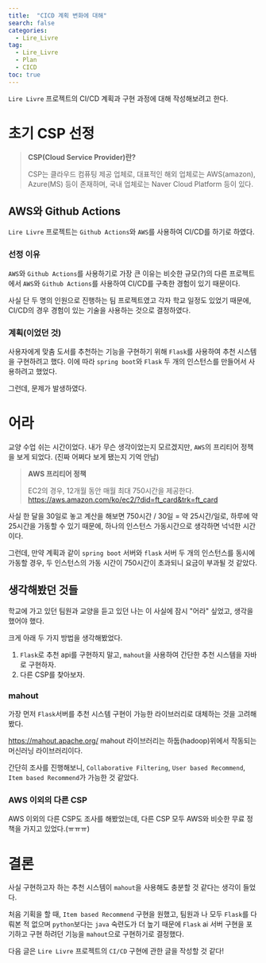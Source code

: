 ```yaml
---
title:  "CICD 계획 변화에 대해"
search: false
categories: 
  - Lire_Livre
tag:
  - Lire_Livre
  - Plan
  - CICD
toc: true
---
```


`Lire Livre` 프로젝트의 CI/CD 계획과 구현 과정에 대해 작성해보려고 한다.

# 초기 CSP 선정

> **CSP(Cloud Service Provider)란?**
>
> CSP는 클라우드 컴퓨팅 제공 업체로, 대표적인 해외 업체로는 AWS(amazon), Azure(MS) 등이 존재하며, 국내 업체로는 Naver Cloud Platform 등이 있다.

## AWS와 Github Actions

`Lire Livre` 프로젝트는 `Github Actions`와 `AWS`를 사용하여 CI/CD를 하기로 하였다.

### 선정 이유

`AWS`와 `Github Actions`를 사용하기로 가장 큰 이유는 비슷한 규모(?)의 다른 프로젝트에서 `AWS`와 `Github Actions`를 사용하여 CI/CD를 구축한 경험이 있기 때문이다.

사실 단 두 명의 인원으로 진행하는 팀 프로젝트였고 각자 학교 일정도 있었기 때문에, CI/CD의 경우 경험이 있는 기술을 사용하는 것으로 결정하였다.
### 계획(이었던 것)
사용자에게 맞춤 도서를 추천하는 기능을 구현하기 위해 `Flask`를 사용하여 추천 시스템을 구현하려고 했다.
이에 따라 `spring boot`와 `Flask` 두 개의 인스턴스를 만들어서 사용하려고 했었다.

그런데, 문제가 발생하였다.

# 어라
교양 수업 쉬는 시간이었다. 
내가 무슨 생각이었는지 모르겠지만, `AWS`의 프리티어 정책을 보게 되었다.
(진짜 어쩌다 보게 됐는지 기억 안남)

> **AWS 프리티어 정책**
>
> EC2의 경우, 12개월 동안 매월 최대 750시간을 제공한다.<br>
> https://aws.amazon.com/ko/ec2/?did=ft_card&trk=ft_card

사실 한 달을 30일로 놓고 계산을 해보면 750시간 / 30일 = 약 25시간/일로, 하루에 약 25시간을 가동할 수 있기 때문에, 하나의 인스턴스 가동시간으로 생각하면 넉넉한 시간이다.

그런데, 만약 계획과 같이 `spring boot` 서버와 `flask` 서버 두 개의 인스턴스를 동시에 가동할 경우, 두 인스턴스의 가동 시간이 750시간이 초과되니 요금이 부과될 것 같았다.

## 생각해봤던 것들
학교에 가고 있던 팀원과 교양을 듣고 있던 나는 이 사실에 잠시 "어라" 싶었고, 생각을 했어야 했다.

크게 아래 두 가지 방법을 생각해봤었다.

1. `Flask`로 추천 api를 구현하지 말고, `mahout`을 사용하여 간단한 추천 시스템을 자바로 구현하자.
2. 다른 CSP를 찾아보자.

### mahout
가장 먼저 `Flask`서버를 추천 시스템 구현이 가능한 라이브러리로 대체하는 것을 고려해봤다.

https://mahout.apache.org/
mahout 라이브러리는 하둡(hadoop)위에서 작동되는 머신러닝 라이브러리이다.

간단히 조사를 진행해보니, `Collaborative Filtering`, `User based Recommend`, `Item based Recommend`가 가능한 것 같았다.

### AWS 이외의 다른 CSP
AWS 이외의  다른 CSP도 조사를 해봤었는데, 다른 CSP 모두 AWS와 비슷한 무료 정책을 가지고 있었다.(ㅠㅠㅠ)

# 결론
사실 구현하고자 하는 추천 시스템이 `mahout`을 사용해도 충분할 것 같다는 생각이 들었다.

처음 기획을 할 때, `Item based Recommend` 구현을 원했고, 팀원과 나 모두 `Flask`를 다뤄본 적 없으며 `python`보다는 `java` 숙련도가 더 높기 때문에 `Flask` ai 서버 구현을 포기하고 구현 하려던 기능을 `mahout`으로 구현하기로 결정했다.

다음 글은 `Lire Livre` 프로젝트의 `CI/CD` 구현에 관한 글을 작성할 것 같다!